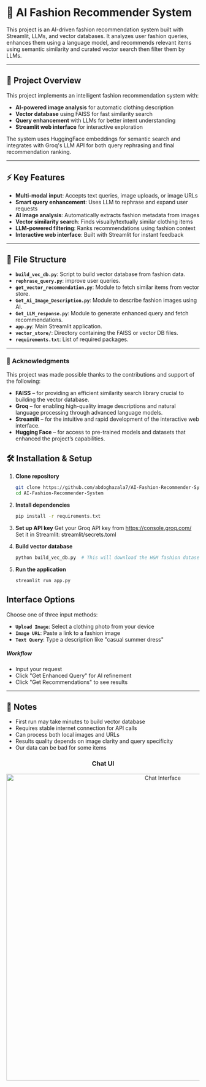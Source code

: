 # 🧥 AI Fashion Recommender System

This project is an AI-driven fashion recommendation system built with Streamlit, LLMs, and vector databases. It analyzes user fashion queries, enhances them using a language model, and recommends relevant items using semantic similarity and curated vector search then filter them by LLMs.

---
## 📌 Project Overview

This project implements an intelligent fashion recommendation system with:
- **AI-powered image analysis** for automatic clothing description
- **Vector database** using FAISS for fast similarity search
- **Query enhancement** with LLMs for better intent understanding
- **Streamlit web interface** for interactive exploration

The system uses HuggingFace embeddings for semantic search and integrates with Groq's LLM API for both query rephrasing and final recommendation ranking.

---

## ⚡ Key Features

- **Multi-modal input**: Accepts text queries, image uploads, or image URLs
- **Smart query enhancement**: Uses LLM to rephrase and expand user requests
- **AI image analysis**: Automatically extracts fashion metadata from images
- **Vector similarity search**: Finds visually/textually similar clothing items
- **LLM-powered filtering**: Ranks recommendations using fashion context
- **Interactive web interface**: Built with Streamlit for instant feedback

---
## 📁 File Structure 
- **`build_vec_db.py`**: Script to build vector database from fashion data.
- **`rephrase_query.py`**: improve user queries.
- **`get_vector_recommendation.py`**: Module to fetch similar items from vector store.
- **`Get_Ai_Image_Description.py`**: Module to describe fashion images using AI.
- **`Get_LLM_response.py`**: Module to generate enhanced query and fetch recommendations.
- **`app.py`**: Main Streamlit application.
- **`vector_store/`**: Directory containing the FAISS or vector DB files.
- **`requirements.txt`**: List of required packages.

---

### 🙏 Acknowledgments

This project was made possible thanks to the contributions and support of the following:

- **FAISS** – for providing an efficient similarity search library crucial to building the vector database.
- **Groq** – for enabling high-quality image descriptions and natural language processing through advanced language models.
- **Streamlit** – for the intuitive and rapid development of the interactive web interface.
- **Hugging Face** – for access to pre-trained models and datasets that enhanced the project’s capabilities.

## 🛠️ Installation & Setup

1. **Clone repository**
      ```bash
      git clone https://github.com/abdoghazala7/AI-Fashion-Recommender-System.git 
      cd AI-Fashion-Recommender-System
2. **Install dependencies**
   ```bash
   pip install -r requirements.txt
3. **Set up API key**
   Get your Groq API key from https://console.groq.com/
   Set it in Streamlit: streamlit/secrets.toml
   
5. **Build vector database**
   ```bash
   python build_vec_db.py  # This will download the H&M fashion dataset and create FAISS index

6. **Run the application**
   ```bash
   streamlit run app.py  

## Interface Options
Choose one of three input methods:

- **`Upload Image`**: Select a clothing photo from your device
- **`Image URL`**: Paste a link to a fashion image
- **`Text Query`**: Type a description like "casual summer dress"
##### Workflow
- Input your request
- Click "Get Enhanced Query" for AI refinement
- Click "Get Recommendations" to see results
  
---

## 📝 Notes
- First run may take minutes to build vector database
- Requires stable internet connection for API calls
- Can process both local images and URLs
- Results quality depends on image clarity and query specificity
- Our data can be bad for some items

<h3 align="center">Chat UI</h3>

<p align="center">
  <img src="chat-ui.png" alt="Chat Interface" width="800">
</p>
